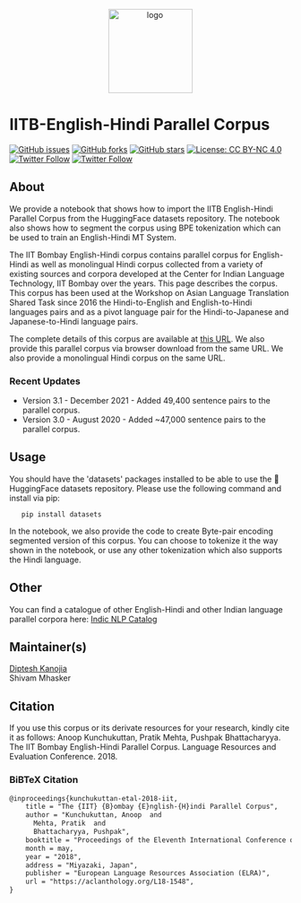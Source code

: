 <p align="center"><img src="cfilt-dark-logo.png.jpg" alt="logo" width="150" height="150"/></p>

# IITB-English-Hindi Parallel Corpus 

[![GitHub issues](https://img.shields.io/github/issues/cfiltnlp/IITB-English-Hindi-PC?style=flat-square)](https://github.com/cfiltnlp/IITB-English-Hindi-PC/issues)
[![GitHub forks](https://img.shields.io/github/forks/cfiltnlp/IITB-English-Hindi-PC?style=flat-square)](https://github.com/cfiltnlp/IITB-English-Hindi-PC/network)
[![GitHub stars](https://img.shields.io/github/stars/cfiltnlp/IITB-English-Hindi-PC?style=flat-square)](https://github.com/cfiltnlp/IITB-English-Hindi-PC/stargazers)
[![License: CC BY-NC 4.0](https://img.shields.io/badge/License-CC%20BY--NC%204.0-orange.svg)](https://creativecommons.org/licenses/by-nc/4.0/) 
[![Twitter Follow](https://img.shields.io/twitter/follow/cfiltnlp?color=1DA1F2&logo=twitter&style=flat-square)](https://twitter.com/cfiltnlp)
[![Twitter Follow](https://img.shields.io/twitter/follow/PeopleCentredAI?color=1DA1F2&logo=twitter&style=flat-square)](https://twitter.com/PeopleCentredAI)

## About
We provide a notebook that shows how to import the IITB English-Hindi Parallel Corpus from the HuggingFace datasets repository. The notebook also shows how to segment the corpus using BPE tokenization which can be used to train an English-Hindi MT System.

The IIT Bombay English-Hindi corpus contains parallel corpus for English-Hindi as well as monolingual Hindi corpus collected from a variety of existing sources and corpora developed at the Center for Indian Language Technology, IIT Bombay over the years. This page describes the corpus. This corpus has been used at the Workshop on Asian Language Translation Shared Task since 2016 the Hindi-to-English and English-to-Hindi languages pairs and as a pivot language pair for the Hindi-to-Japanese and Japanese-to-Hindi language pairs.

The complete details of this corpus are available at [this URL](https://www.cfilt.iitb.ac.in/iitb_parallel/). We also provide this parallel corpus via browser download from the same URL. We also provide a monolingual Hindi corpus on the same URL.  

### Recent Updates
* Version 3.1 - December 2021 - Added 49,400 sentence pairs to the parallel corpus.
* Version 3.0 - August 2020 - Added ~47,000 sentence pairs to the parallel corpus.

## Usage

You should have the 'datasets' packages installed to be able to use the :rocket: HuggingFace datasets repository. Please use the following command and install via pip:

```code
   pip install datasets
```
In the notebook, we also provide the code to create Byte-pair encoding segmented version of this corpus.
You can choose to tokenize it the way shown in the notebook, or use any other tokenization which also supports the Hindi language.

## Other
You can find a catalogue of other English-Hindi and other Indian language parallel corpora here: [Indic NLP Catalog](https://github.com/indicnlpweb/indicnlp_catalog)

## Maintainer(s)

[Diptesh Kanojia](https://dipteshkanojia.github.io)<br/>
Shivam Mhasker

## Citation

If you use this corpus or its derivate resources for your research, kindly cite it as follows:
Anoop Kunchukuttan, Pratik Mehta, Pushpak Bhattacharyya. The IIT Bombay English-Hindi Parallel Corpus. Language Resources and Evaluation Conference. 2018.

### BiBTeX Citation
```latex
@inproceedings{kunchukuttan-etal-2018-iit,
    title = "The {IIT} {B}ombay {E}nglish-{H}indi Parallel Corpus",
    author = "Kunchukuttan, Anoop  and
      Mehta, Pratik  and
      Bhattacharyya, Pushpak",
    booktitle = "Proceedings of the Eleventh International Conference on Language Resources and Evaluation ({LREC} 2018)",
    month = may,
    year = "2018",
    address = "Miyazaki, Japan",
    publisher = "European Language Resources Association (ELRA)",
    url = "https://aclanthology.org/L18-1548",
}
```
